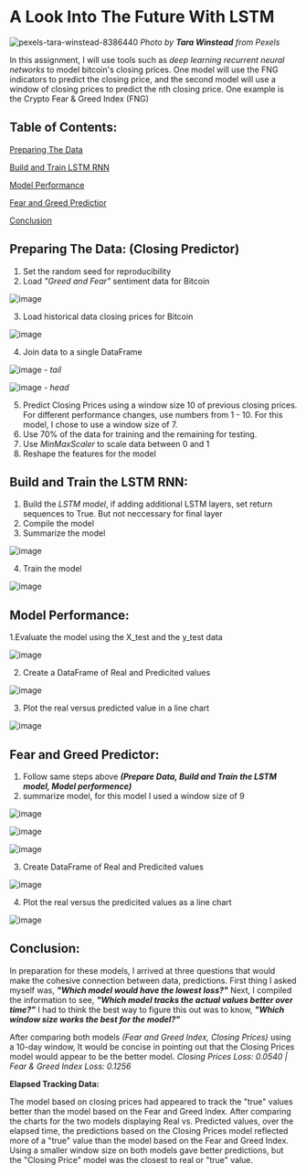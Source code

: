 # A Look Into The Future With LSTM
![pexels-tara-winstead-8386440](https://user-images.githubusercontent.com/80294571/131234808-158a24ba-6e73-4a9f-9a2e-0df85aa64612.jpg)
*Photo by **_Tara Winstead_** from Pexels*

In this assignment, I will use tools such as *deep learning recurrent neural networks* to model bitcoin's closing prices. One model will use the FNG indicators to predict the closing price, and the second model will use a window of closing prices to predict the nth closing price. One example is the Crypto Fear & Greed Index (FNG)
 
## Table of Contents:
[Preparing The Data](https://github.com/jharvey09/A_Look_Into_The_Future_With_LSTM#preparing-the-data-closing-predictor)

[Build and Train LSTM RNN](https://github.com/jharvey09/A_Look_Into_The_Future_With_LSTM#build-and-train-the-lstm-rnn)

[Model Performance](https://github.com/jharvey09/A_Look_Into_The_Future_With_LSTM#model-performance)

[Fear and Greed Predictior](https://github.com/jharvey09/A_Look_Into_The_Future_With_LSTM#fear-and-greed-predictor)

[Conclusion](https://github.com/jharvey09/A_Look_Into_The_Future_With_LSTM#conclusion)

## Preparing The Data: (Closing Predictor)
1. Set the random seed for reproducibility
2. Load *"Greed and Fear"* sentiment data for Bitcoin

![image](https://user-images.githubusercontent.com/80294571/131236988-e76c55e8-be3d-471e-8245-a0a42538ec4a.png)

3. Load historical data closing prices for Bitcoin

![image](https://user-images.githubusercontent.com/80294571/131237012-44b2e735-5d2a-42fc-aeaa-1372b44c1134.png)

4. Join data to a single DataFrame

![image](https://user-images.githubusercontent.com/80294571/131237035-1d13eddf-7df3-488c-a299-10715ed0c53e.png) - *tail*

![image](https://user-images.githubusercontent.com/80294571/131237058-46fe8980-041d-4b0a-8165-1a6eb718cc7d.png) - *head*

5. Predict Closing Prices using a window size 10 of previous closing prices. For different performance changes, use numbers from 1 - 10. For this model, I chose to use a window size of 7.
6. Use 70% of the data for training and the remaining for testing.
7. Use *MinMaxScaler* to scale data between 0 and 1
8. Reshape the features for the model


## Build and Train the LSTM RNN:
1. Build the *LSTM model*, if adding additional LSTM layers, set return sequences to True. But not neccessary for final layer
2. Compile the model
3. Summarize the model

![image](https://user-images.githubusercontent.com/80294571/131237290-2219de87-0a44-4253-9578-1954f88ebb9a.png)

4. Train the model

![image](https://user-images.githubusercontent.com/80294571/131237310-d774ae04-bb3e-444e-aa54-766acec67144.png)

## Model Performance:
1.Evaluate the model using the X_test and the y_test data

![image](https://user-images.githubusercontent.com/80294571/131237354-0e750041-07f7-4c36-97dd-9dc26e764df3.png)

2. Create a DataFrame of Real and Predicited values

![image](https://user-images.githubusercontent.com/80294571/131237383-7f066a81-4277-4440-8870-e80c7254b986.png)

3. Plot the real versus predicted value in a line chart

![image](https://user-images.githubusercontent.com/80294571/131237403-587f79d5-344f-4cac-b3a4-0e417db162b3.png)


## Fear and Greed Predictor:
1. Follow same steps above ***(Prepare Data, Build and Train the LSTM model, Model performence)***
2. summarize model, for this model I used a window size of 9

![image](https://user-images.githubusercontent.com/80294571/131237612-87096927-cfb6-40b2-a714-e7dc1aa92cf5.png)

![image](https://user-images.githubusercontent.com/80294571/131237632-9c04f4f5-b9fa-4577-87fc-a9ebc9ab8f7a.png)

![image](https://user-images.githubusercontent.com/80294571/131237643-d4db7d44-4007-479b-81af-91b6a5a01401.png)

3. Create DataFrame of Real and Predicited values

![image](https://user-images.githubusercontent.com/80294571/131237683-4aaafa20-0667-434d-98c7-4fc03d34b384.png)

4. Plot the real versus the predicited values as a line chart

![image](https://user-images.githubusercontent.com/80294571/131237723-fff69ffd-fe3d-427e-899c-632e3395e1be.png)

## Conclusion:
In preparation for these models, I arrived at three questions that would make the cohesive connection between data, predictions. First thing I asked myself was, ***"Which model would have the lowest loss?"*** Next, I compiled the information to see, ***"Which model tracks the actual values better over time?"*** I had to think the best way to figure this out was to know, ***"Which window size works the best for the model?"***

After comparing both models *(Fear and Greed Index, Closing Prices)* using a 10-day window, It would be concise in pointing out that the Closing Prices model would appear to be the better model.
*Closing Prices Loss: 0.0540 | Fear & Greed Index Loss: 0.1256*

**Elapsed Tracking Data:**

The model based on closing prices had appeared to track the "true" values better than the model based on the Fear and Greed Index. After comparing the charts for the two models displaying Real vs. Predicted values, over the elapsed time, the predictions based on the Closing Prices model reflected more of a "true" value than the model based on the Fear and Greed Index. Using a smaller window size on both models gave better predictions, but the "Closing Price" model was the closest to real or "true" value.

